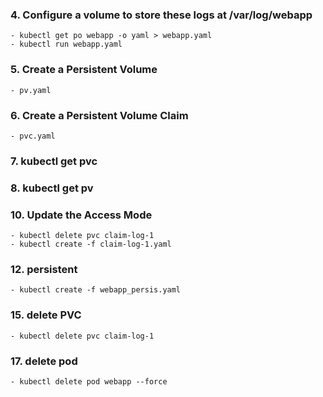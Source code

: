 ### 4. Configure a volume to store these logs at /var/log/webapp
    - kubectl get po webapp -o yaml > webapp.yaml
    - kubectl run webapp.yaml
### 5. Create a Persistent Volume
    - pv.yaml
### 6. Create a Persistent Volume Claim
    - pvc.yaml
### 7. kubectl get pvc
### 8. kubectl get pv
### 10. Update the Access Mode
    - kubectl delete pvc claim-log-1
    - kubectl create -f claim-log-1.yaml
### 12. persistent
    - kubectl create -f webapp_persis.yaml
### 15. delete PVC
    - kubectl delete pvc claim-log-1
### 17. delete pod
    - kubectl delete pod webapp --force
